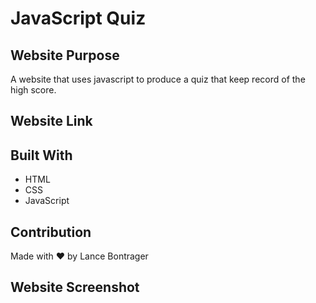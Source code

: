 # JavaScript Quiz

## Website Purpose
A website that uses javascript to produce a quiz that keep record of the high score.

## Website Link


## Built With
* HTML
* CSS
* JavaScript

## Contribution
Made with ❤️ by Lance Bontrager

## Website Screenshot